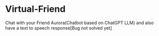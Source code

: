 # Virtual-Friend
Chat with your Friend Aurora(Chatbot based on ChatGPT LLM) and also have a text to speech response[Bug not solved yet]
